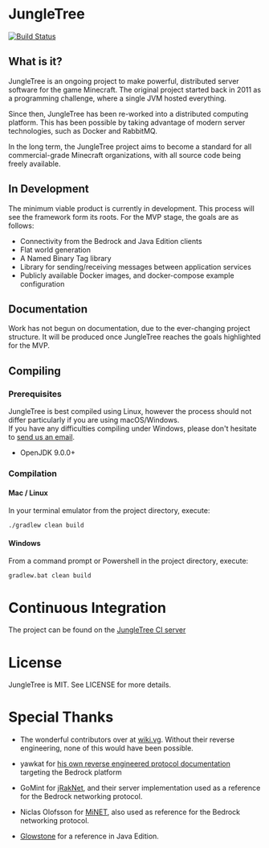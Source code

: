 # JungleTree
[![Build Status](https://ci.jungletree.org/job/JungleTree/job/JungleTree/job/master/badge/icon)](https://ci.jungletree.org/blue/organizations/jenkins/JungleTree%2FJungleTree/activity)

## What is it?

JungleTree is an ongoing project to make powerful, distributed server software for the game Minecraft.
The original project started back in 2011 as a programming challenge, where a single JVM hosted everything.

Since then, JungleTree has been re-worked into a distributed computing platform. This has been possible by taking
advantage of modern server technologies, such as Docker and RabbitMQ.

In the long term, the JungleTree project aims to become a standard for all commercial-grade Minecraft organizations, 
with all source code being freely available.

## In Development

The minimum viable product is currently in development. This process will see the framework form its roots. For the
MVP stage, the goals are as follows:

* Connectivity from the Bedrock and Java Edition clients
* Flat world generation
* A Named Binary Tag library
* Library for sending/receiving messages between application services
* Publicly available Docker images, and docker-compose example configuration

## Documentation

Work has not begun on documentation, due to the ever-changing project structure. It will be produced once JungleTree
reaches the goals highlighted for the MVP.

## Compiling

### Prerequisites

JungleTree is best compiled using Linux, however the process should not differ particularly if you are using macOS/Windows.  
If you have any difficulties compiling under Windows, please don't hesitate to [send us an email](mailto:spam@jungletree.org).

* OpenJDK 9.0.0+

### Compilation

#### Mac / Linux

In your terminal emulator from the project directory, execute:

```
./gradlew clean build
```

#### Windows

From a command prompt or Powershell in the project directory, execute:

```
gradlew.bat clean build
```

# Continuous Integration

The project can be found on the [JungleTree CI server](https://ci.jungletree.org/blue/organizations/jenkins/JungleTree%2FJungleTree/activity)

# License

JungleTree is MIT. See LICENSE for more details.

# Special Thanks

* The wonderful contributors over at [wiki.vg](http://wiki.vg/Main_Page). Without their reverse engineering, none of this
would have been possible.

* yawkat for [his own reverse engineered protocol documentation](https://confluence.yawk.at/display/PEPROTOCOL/) targeting the Bedrock platform

* GoMint for [jRakNet](https://github.com/JungleTree/jRakNet/blob/master/LICENSE.txt), and their server implementation
used as a reference for the Bedrock networking protocol.

* Niclas Olofsson for [MiNET](https://github.com/NiclasOlofsson/MiNET), also used as reference for the Bedrock
networking protocol.

* [Glowstone](https://github.com/GlowstoneMC/Glowstone) for a reference in Java Edition.
